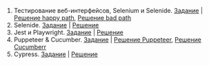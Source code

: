 1. Тестирование веб-интерфейсов, Selenium и Selenide. [Задание](https://github.com/zenitfan88/Portfolio_Nikanenkov_Vladimir/issues/1) | [Решение happy path](https://github.com/zenitfan88/TestForm.git), [Решение bad path](https://github.com/zenitfan88/OrderCard/tree/validation)  
2. Selenide. [Задание](https://github.com/zenitfan88/Portfolio_Nikanenkov_Vladimir/issues/2) | [Решение](https://github.com/zenitfan88/CardDelivery.git)
3. Jest и Playwright. [Задание](https://github.com/zenitfan88/Portfolio_Nikanenkov_Vladimir/issues/3) | [Решение](https://github.com/zenitfan88/Playwright.git)  
4. Puppeteer & Cucumber. [Задание](https://github.com/zenitfan88/Portfolio_Nikanenkov_Vladimir/issues/4) | [Решение Puppeteer](https://github.com/zenitfan88/PuppeteerChartTwo), [Решение Cucumberr](https://github.com/zenitfan88/PuppeteerChartTwo/tree/cucumber)  
5. Cypress. [Задание](https://github.com/zenitfan88/Portfolio_Nikanenkov_Vladimir/issues/5) | [Решение](https://github.com/zenitfan88/CypressChartTwo.git)
